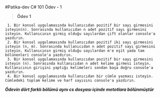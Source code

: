 #Patika-dev C# 101 Ödev - 1

> **Ödev 1**


     1. Bir konsol uygulamasında kullanıcıdan pozitif bir sayı girmesini isteyin(n). Sonrasında kullanıcıdan n adet pozitif sayı girmesini isteyin. Kullanıcının girmiş olduğu sayılardan çift olanlar console'a yazdırın.
     2. Bir konsol uygulamasında kullanıcıdan pozitif iki sayı girmesini isteyin (n, m). Sonrasında kullanıcıdan n adet pozitif sayı girmesini isteyin. Kullanıcının girmiş olduğu sayılardan m'e eşit yada tam bölünenleri console'a yazdırın.
     3. Bir konsol uygulamasında kullanıcıdan pozitif bir sayı girmesini isteyin (n). Sonrasında kullanıcıdan n adet kelime girmesi isteyin. Kullanıcının girişini yaptığı kelimeleri sondan başa doğru console'a yazdırın.
     4. Bir konsol uygulamasında kullanıcıdan bir cümle yazması isteyin. Cümledeki toplam kelime ve harf sayısını console'a yazdırın.

***Ödevin dört farklı bölümü aynı cs dosyası içinde metotlara bölünmüştür***

